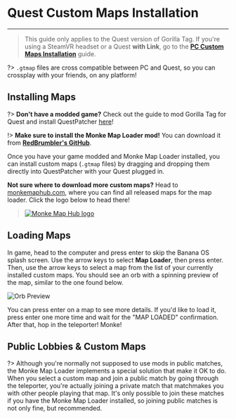 # Quest Custom Maps Installation
---
>
> This guide only applies to the Quest version of Gorilla Tag. If you're using a SteamVR headset or a Quest **with Link**, go to the [**PC Custom Maps Installation**](pc-maploading) guide.

?> `.gtmap` files are cross compatible between PC and Quest, so you can crossplay with your friends, on any platform!

## Installing Maps
?> **Don't have a modded game?** Check out the guide to mod Gorilla Tag for Quest and install QuestPatcher [here](quest-guide)!

!> **Make sure to install the Monke Map Loader mod!** You can download it from [**RedBrumbler's GitHub**](https://github.com/RedBrumbler/MonkeMapLoader/releases/latest).

Once you have your game modded and Monke Map Loader installed, you can install custom maps (`.gtmap` files) by dragging and dropping them directly into QuestPatcher with your Quest plugged in.

**Not sure where to download more custom maps?** Head to [monkemaphub.com](https://monkemaphub.com), where you can find all released maps for the map loader. Click the logo below to head there!

> [![Monke Map Hub logo](../docs/files/MMHLOGO.png)](https://monkemaphub.com)

## Loading Maps
In game, head to the computer and press enter to skip the Banana OS splash screen. Use the arrow keys to select **Map Loader**, then press enter. Then, use the arrow keys to select a map from the list of your currently installed custom maps. You should see an orb with a spinning preview of the map, similar to the one found below.

![Orb Preview](../docs/files/orb.png)

You can press enter on a map to see more details. If you'd like to load it, press enter one more time and wait for the "MAP LOADED" confirmation. After that, hop in the teleporter! Monke!

## Public Lobbies & Custom Maps

?> Although you're normally not supposed to use mods in public matches, the Monke Map Loader implements a special solution that make it OK to do. When you select a custom map and join a public match by going through the teleporter, you're actually joining a private match that matchmakes you with other people playing that map. It's only possible to join these matches if you have the Monke Map Loader installed, so joining public matches is not only fine, but recommended.